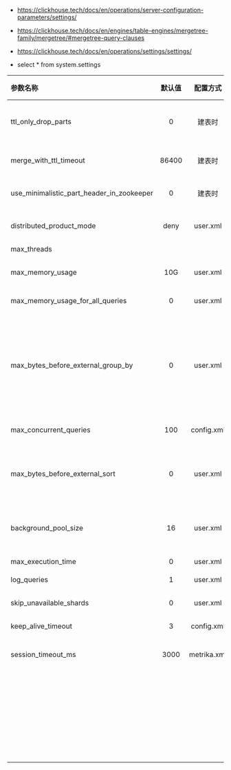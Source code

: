 - https://clickhouse.tech/docs/en/operations/server-configuration-parameters/settings/

- https://clickhouse.tech/docs/en/engines/table-engines/mergetree-family/mergetree/#mergetree-query-clauses

- https://clickhouse.tech/docs/en/operations/settings/settings/
- select * from system.settings

| 参数名称                                  | 默认值 | 配置方式                                                 | 参数说明 | 备注 |
| :---------------------------------------- | :----: | :----: | :----------------------------------------------------------- | :------: |
| ttl_only_drop_parts                       | 0 | 建表时 | 当某个part内所有行均过期，直接删除整个part。默认关闭。开启 ttl_only_drop_parts = 1，删除速度会提高。开启之后，merge_with_ttl_timeout 可以设置的更小。 |          |
| merge_with_ttl_timeout                    | 86400 | 建表时 | 控制TTL数据到期后合并的频率。TTL合并频率的最小间隔时间，单位：秒。默认值: 86400 (1 天)。 |          |
| use_minimalistic_part_header_in_zookeeper | 0 | 建表时 | 可基于表级别设置。建表时使用 use_minimalistic_part_header_in_zookeeper = 1 可以在zookeeper中占用更少的存储。 |          |
| distributed_product_mode                  | deny | user.xml | 分布式查询时JOIN/IN的执行模式，默认SQL中的子查询不允许使用分布式表。线上建议设置为：global。 |          |
| max_threads                               |        |        | 查询使用的线程数量，默认为核数的一半。                       |          |
| max_memory_usage                          |  10G   | user.xml | 单个SQL在单台机器最大内存使用量，该值可以设置的比较大，这样可以提升集群查询的上限。 |      |
| max_memory_usage_for_all_queries          |   0    | user.xml | ClickHouse 进程允许使用的内存量，通常需要考虑为OS预留内存。  |      |
| max_bytes_before_external_group_by        |   0    | user.xml | 在进行group by的时候，内存使用量已经达到了max_bytes_before_external_group_by的时候就进行写磁盘(基于磁盘的group by相对于基于磁盘的order by性能损耗要好很多的)，一般max_bytes_before_external_group_by设置为max_memory_usage / 2，原因是在clickhouse中聚合分两个阶段：查询并且建立中间数据； 合并中间数据。写磁盘在第一个阶段，如果无须写磁盘，clickhouse在第一个和第二个阶段需要使用相同的内存。 |  |
| max_concurrent_queries                    |  100   | config.xml | 最大并发处理的请求数(包含select,insert等)，可能出现“max concurrent queries”的问题。 |          |
| max_bytes_before_external_sort            | 0 | user.xml | 当order by已使用max_bytes_before_external_sort内存就进行溢写磁盘(基于磁盘排序)，如果不设置该值，那么当内存不够时直接抛错，设置了该值order by可以正常完成，但是速度相对存内存来说肯定要慢点(实测慢的非常多，无法接受)。 |          |
| background_pool_size                      | 16 | user.xml | 后台线程池的大小，merge线程就是在该线程池中执行，当然该线程池不仅仅是给merge线程用的，默认值16，推荐32提升merge的速度(CPU允许的前提下)。 |          |
| max_execution_time | 0 | user.xml | 单次查询耗时的最长时间，单位为秒，默认没有限制 |          |
| log_queries | 1 | user.xml | 记录每次查询的SQL信息 |          |
| skip_unavailable_shards | 0 | user.xml | 当查询分布式表时，当遇到不可用的shard是否跳过，默认直接抛异常。设置为1表示跳过无用的shard。 |          |
| keep_alive_timeout | 3 | config.xml | 服务端与客户端保持长连接的时长，单位为秒 |          |
| session_timeout_ms | 3000 | metrika.xml | ClickHouse服务与Zookeeper服务保持的会话时长，超过该时间Zookeeper还收不到ClickHouse的心跳信息，会将与clickhouse的session端开。 |          |
|                                           |        |        |                                                              |          |
|                                           |        |        |                                                              |          |
|                                           |        |        |                                                              |          |
|                                           |        |        |                                                              |          |
|                                           |        |        |                                                              |          |
|                                           |        |        |                                                              |          |
|                                           |        |        |                                                              |          |
|                                           |        |        |                                                              |          |
|                                           |        |        |                                                              |          |
|                                           |        |        |                                                              |          |
|                                           |        |        |                                                              |          |
|                                           |        |        |                                                              |          |
|                                           |        |        |                                                              |          |
|                                           |        |        |                                                              |          |
|                                           |        |        |                                                              |          |
|                                           |        |        |                                                              |          |
|                                           |        |        |                                                              |          |
|                                           |        |        |                                                              |          |
|                                           |        |        |                                                              |          |
|                                           |        |        |                                                              |          |
|                                           |        |        |                                                              |          |
|                                           |        |        |                                                              |          |
|                                           |        |        |                                                              |          |
|                                           |        |        |                                                              |          |
|                                           |        |        |                                                              |          |
|                                           |        |        |                                                              |          |
|                                           |        |        |                                                              |          |
|                                           |        |        |                                                              |          |
|                                           |        |        |                                                              |          |
|                                           |        |        |                                                              |          |
|                                           |        |        |                                                              |          |
|                                           |        |        |                                                              |          |
|                                           |        |        |                                                              |          |







